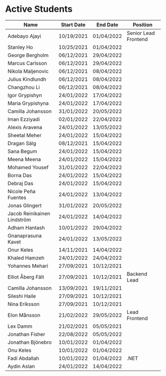 # Active Students

| Name      | Start Date | End Date | Position |
|-----------|----|----|--|
| Adebayo Ajayi | 10/19/2021 | 01/04/2022 | Senior Lead Frontend |
| Stanley Ho | 10/25/2021 | 01/04/2022 |  |
| George Bergholm | 06/12/2021 | 29/04/2022 |  |
| Marcus Carlsson | 06/12/2021 | 29/04/2022 |  |
| Nikola Maljenovic | 06/12/2021 | 08/04/2022 |  |
| Julius Kindlundh | 06/12/2021 | 08/04/2022 |  |
| Changzhou Li | 06/12/2021 | 08/04/2022 |  |
| Igor Grypishyn | 24/01/2022 | 17/04/2022 |  |
| Maria Grypishyna | 24/01/2022 | 17/04/2022 |  |
| Camilla Johansson |  31/01/2022  |  20/05/2022  |  |
| Iman Ezziyadi| 02/01/2022 | 22/04/2022 ||
| Alexis Aravena | 24/01/2022 | 13/05/2022 ||
| Sheetal Meher | 24/01/2022 | 15/04/2022 ||
| Dragan Sälg | 08/12/2021| 15/04/2022 ||
| Sana Begum |24/01/2022 | 15/04/2022 ||
| Meena Meena |24/01/2022 | 15/04/2022 ||
| Mohamed Yousef | 31/01/2022 | 22/04/2022 ||
| Borna Das | 24/01/2022 | 15/04/2022 ||
| Debraj Das | 24/01/2022 | 15/04/2022 ||
| Nicole Peña Fuentes | 24/01/2022 | 13/04/2022 ||
| Jonas Glingert | 31/01/2022 | 20/05/2022 ||
| Jacob Reinikainen Lindström | 24/01/2022 | 14/04/2022 ||
| Adham Hantash | 10/01/2022 | 29/04/2022 ||
| Gnanaprasuna Kavet | 24/01/2022 | 13/05/2022 ||
| Onur Keles | 14/11/2021 | 14/04/2022 ||
| Khaled Hamzeh | 24/01/2022 | 24/04/2022 ||
|Yohannes Mehari|	27/09/2021	|10/12/2021||
|Elliot Åberg Fält	|27/09/2021|	10/12/2021| Backend Lead|
|Camilla Johansson	|13/09/2021	|19/11/2021||
|Sileshi Haile|	27/09/2021|	10/12/2021||
|Nina Eriksson	|27/09/2021|	10/12/2021||
|Elon Månsson	|21/02/2022|	29/05/2022| Lead Frontend |
|Lex Damm	|21/02/2021|	05/05/2021||
|Jonathan Fisher	|22/08/2022|	05/05/2022||
| Jonathan Bjönebro | 10/01/2022 | 01/04/2022 ||
| Onu Keles | 10/01/2022 | 01/04/2022 ||
| Fadi Abdallah | 10/01/2022 | 01/04/2022 | .NET|
| Aydin Aslan | 24/01/2022 | 14/04/2022 ||
